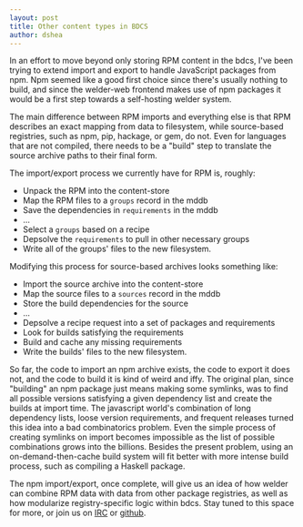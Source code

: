 ```yaml
---
layout: post
title: Other content types in BDCS
author: dshea
---
```


In an effort to move beyond only storing RPM content in the bdcs, I've been trying to extend import and export to handle JavaScript packages from npm. Npm seemed like a good first choice since there's usually nothing to build, and since the welder-web frontend makes use of npm packages it would be a first step towards a self-hosting welder system.

The main difference between RPM imports and everything else is that RPM describes an exact mapping from data to filesystem, while source-based registries, such as npm, pip, hackage, or gem, do not. Even for languages that are not compiled, there needs to be a "build" step to translate the source archive paths to their final form.

The import/export process we currently have for RPM is, roughly:

* Unpack the RPM into the content-store
* Map the RPM files to a `groups` record in the mddb
* Save the dependencies in `requirements` in the mddb
* ...
* Select a `groups` based on a recipe
* Depsolve the `requirements` to pull in other necessary groups
* Write all of the groups' files to the new filesystem.

Modifying this process for source-based archives looks something like:

* Import the source archive into the content-store
* Map the source files to a `sources` record in the mddb
* Store the build dependencies for the source
* ...
* Depsolve a recipe request into a set of packages and requirements
* Look for builds satisfying the requirements
* Build and cache any missing requirements
* Write the builds' files to the new filesystem.

So far, the code to import an npm archive exists, the code to export it does not, and the code to build it is kind of weird and iffy. The original plan, since "building" an npm package just means making some symlinks, was to find all possible versions satisfying a given dependency list and create the builds at import time. The javascript world's combination of long dependency lists, loose version requirements, and frequent releases turned this idea into a bad combinatorics problem. Even the simple process of creating symlinks on import becomes impossible as the list of possible combinations grows into the billions. Besides the present problem, using an on-demand-then-cache build system will fit better with more intense build process, such as compiling a Haskell package.

The npm import/export, once complete, will give us an idea of how welder can combine RPM data with data from other package registries, as well as how modularize registry-specific logic within bdcs. Stay tuned to this space for more, or join us on [IRC](../Find-us-on-IRC) or [github](http://github.com/weldr/).
